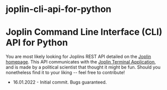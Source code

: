 # joplin-cli-api-for-python

# Joplin Command Line Interface (CLI) API for Python
You are most likely looking for Joplins REST API detailed on the [Joplin homepage](https://joplinapp.org/api/references/rest_api/). This API communicates with the [Joplin Terminal Application](https://joplinapp.org/terminal/), and is made by a political scientist that thought it might be fun. Should you nonetheless find it to your liking -- feel free to contribute!

- 16.01.2022 - Initial commit. Bugs guaranteed.
